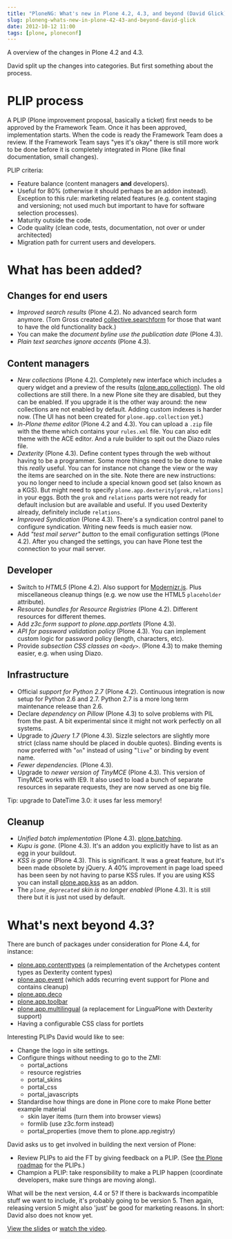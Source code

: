 ```yaml
---
title: "PloneNG: What's new in Plone 4.2, 4.3, and beyond (David Glick)"
slug: ploneng-whats-new-in-plone-42-43-and-beyond-david-glick
date: 2012-10-12 11:00
tags: [plone, ploneconf]
---
```


A overview of the changes in Plone 4.2 and 4.3.

David split up the changes into categories. But first something about
the process.

# PLIP process

A PLIP (Plone improvement proposal, basically a ticket) first needs to
be approved by the Framework Team. Once it has been approved,
implementation starts. When the code is ready the Framework Team does
a review. If the Framework Team says "yes it's okay" there is still
more work to be done before it is completely integrated in Plone
(like final documentation, small changes).

PLIP criteria:

   - Feature balance (content managers **and** developers).
   - Useful for 80% (otherwise it should perhaps be an addon
     instead). Exception to this rule: marketing related features
     (e.g. content staging and versioning; not used much but important to have for software selection processes).
   - Maturity outside the code.
   - Code quality (clean code, tests, documentation, not over or under
     architected)
   - Migration path for current users and developers.


# What has been added?

## Changes for end users

   - *Improved search results* (Plone 4.2). No advanced search form
     anymore. (Tom Gross created
     [collective.searchform](http://pypi.python.org/pypi/collective.searchform/)
     for those that want to have the old functionality back.)
   - You can make the *document byline use the publication date* (Plone
     4.3).
   - *Plain text searches ignore accents* (Plone 4.3).

## Content managers

   - *New collections* (Plone 4.2). Completely new interface which
     includes a query widget and a preview of the results
     ([plone.app.collection](http://pypi.python.org/pypi/plone.app.collection/)). The
     old collections are still there. In a new Plone site they are
     disabled, but they can be enabled. If you upgrade it is the other
     way around: the new collections are not enabled by
     default. Adding custom indexes is harder now. (The UI has not
     been created for `plone.app.collection` yet.)
   - *In-Plone theme editor* (Plone 4.2 and 4.3). You can upload a `.zip`
     file with the theme which contains your `rules.xml` file. You can
     also edit theme with the ACE editor. And a rule builder to spit
     out the Diazo rules file.
   - *Dexterity* (Plone 4.3). Define content types through the web
     without having to be a programmer. Some more things need to be
     done to make this *really* useful. You can for instance not
     change the view or the way the items are searched on in the
     site. Note there are new instructions: you no longer need to
     include a special known good set (also known as a KGS). But might
     need to specify `plone.app.dexterity[grok,relations]` in your
     eggs. Both the `grok` and `relations` parts were not ready for
     default inclusion but are available and useful. If you used
     Dexterity already, definitely include `relations`.
   - *Improved Syndication* (Plone 4.3). There's a syndication control
     panel to configure syndication. Writing new feeds is much easier
     now.
   - Add *"test mail server" button* to the email configuration
     settings (Plone 4.2). After you changed the settings, you can
     have Plone test the connection to your mail server.

## Developer

   - Switch to *HTML5* (Plone 4.2). Also support for
     [Modernizr.js](http://modernizr.com/). Plus miscellaneous cleanup things
     (e.g. we now use the HTML5 `placeholder` attribute).
   - *Resource bundles for Resource Registries* (Plone 4.2). Different
     resources for different themes.
   - Add *z3c.form support to plone.app.portlets* (Plone 4.3).
   - *API for password validation policy* (Plone 4.3). You can
     implement custom logic for password policy (length, characters, etc).
   - Provide *subsection CSS classes on `<body>`*. (Plone 4.3) to make theming
     easier, e.g. when using Diazo.

## Infrastructure

   - Official *support for Python 2.7* (Plone 4.2). Continuous
     integration is now setup for Python 2.6 and 2.7. Python 2.7 is a
     more long term maintenance release than 2.6.
   - Declare *dependency on Pillow* (Plone 4.3) to solve problems with
     PIL from the past. A bit experimental since it might not work
     perfectly on all systems.
   - Upgrade to *jQuery 1.7* (Plone 4.3). Sizzle selectors are
     slightly more strict (class name should be placed in double
     quotes). Binding events is now preferred with "`on`" instead of
     using "`live`" or binding by event name.
   - *Fewer dependencies.* (Plone 4.3).
   - Upgrade to *newer version of TinyMCE* (Plone 4.3). This version
     of TinyMCE works with IE9. It also used to load a bunch of
     separate resources in separate requests, they are now served as
     one big file.

Tip: upgrade to DateTime 3.0: it uses far less memory!

## Cleanup

   - *Unified batch implementation* (Plone 4.3). [plone.batching](http://pypi.python.org/pypi/plone.batching/).
   - *Kupu is gone.* (Plone 4.3). It's an addon you explicitly have to
     list as an egg in your buildout.
   - *KSS is gone* (Plone 4.3). This is significant. It was a great
     feature, but it's been made obsolete by jQuery. A 40% improvement
     in page load speed has been seen by not having to parse KSS
     rules. If you are using KSS you can install
     [plone.app.kss](http://pypi.python.org/pypi/plone.app.kss/) as an
     addon.
   - The *`plone_deprecated` skin is no longer enabled* (Plone
     4.3). It is still there but it is just not used by default.


# What's next beyond 4.3?

There are bunch of packages under consideration for Plone 4.4, for instance:

   - [plone.app.contenttypes](https://github.com/plone/plone.app.contenttypes)
     (a reimplementation of the Archetypes content types as Dexterity content types)
   - [plone.app.event](http://pypi.python.org/pypi/plone.app.event/)
     (which adds recurring event support for Plone and contains
     cleanup)
   - [plone.app.deco](http://pypi.python.org/pypi/plone.app.deco/)
   - [plone.app.toolbar](http://pypi.python.org/pypi/plone.app.toolbar/)
   - [plone.app.multilingual](http://pypi.python.org/pypi/plone.app.multilingual/)
     (a replacement for LinguaPlone with Dexterity support)
   - Having a configurable CSS class for portlets

Interesting PLIPs David would like to see:

  - Change the logo in site settings.
  - Configure things without needing to go to the ZMI:
    - portal_actions
    - resource registries
    - portal_skins
    - portal_css
    - portal_javascripts
  - Standardise how things are done in Plone core to make Plone better example material
    - skin layer items (turn them into browser views)
    - formlib (use z3c.form instead)
    - portal_properties (move them to plone.app.registry)

David asks us to get involved in building the next version of Plone:

  - Review PLIPs to aid the FT by giving feedback on a PLIP. (See
    [the Plone roadmap](https://plone.org/roadmap) for
    the PLIPs.)
  - Champion a PLIP: take responsibility to make a PLIP happen
    (coordinate developers, make sure things are moving along).

What will be the next version, 4.4 or 5? If there is backwards
incompatible stuff we want to include, it's probably going to be
version 5. Then again, releasing version 5 might also 'just' be good
for marketing reasons. In short: David also does not know yet.

[View the slides](http://www.slideshare.net/davisagli/ploneng-whats-new-in-plone-42-43-and-beyond)
or [watch the video](http://www.youtube.com/watch?v=WFSDzpP4Ueg).
